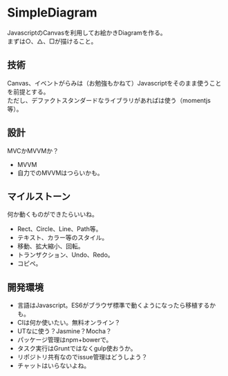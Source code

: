 # SimpleDiagram
JavascriptのCanvasを利用してお絵かきDiagramを作る。  
まずは○、△、□が描けること。

## 技術
Canvas、イベントがらみは（お勉強もかねて）Javascriptをそのまま使うことを前提とする。  
ただし、デファクトスタンダードなライブラリがあればは使う（momentjs等）。

## 設計
MVCかMVVMか？
* MVVM  
 * 自力でのMVVMはつらいかも。

## マイルストーン
何か動くものができたらいいね。
* Rect、Circle、Line、Path等。
* テキスト、カラー等のスタイル。
* 移動、拡大縮小、回転。
* トランザクション、Undo、Redo。
* コピペ。

## 開発環境
* 言語はJavascript。ES6がブラウザ標準で動くようになったら移植するかも。
* CIは何か使いたい。無料オンライン？
* UTなに使う？Jasmine？Mocha？
* パッケージ管理はnpm+bowerで。
* タスク実行はGruntではなくgulp使おうか。
* リポジトリ共有なのでissue管理はどうしよう？
* チャットはいらないよね。

